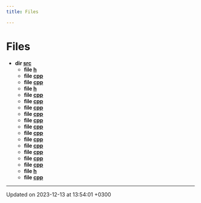 ```yaml
---
title: Files

---
```


# Files




* **dir [src](Files/dir_68267d1309a1af8e8297ef4c3efbcdba.md#dir-src)** 
    * **file [h](Files/HTTPRequest_8h.md#file-httprequest.h)** 
    * **file [cpp](Files/aggregation_8cpp.md#file-aggregation.cpp)** 
    * **file [cpp](Files/broker_8cpp.md#file-broker.cpp)** 
    * **file [h](Files/broker_8h.md#file-broker.h)** 
    * **file [cpp](Files/ccu_8cpp.md#file-ccu.cpp)** 
    * **file [cpp](Files/communication_8cpp.md#file-communication.cpp)** 
    * **file [cpp](Files/eaic_8cpp.md#file-eaic.cpp)** 
    * **file [cpp](Files/extinguishing_8cpp.md#file-extinguishing.cpp)** 
    * **file [cpp](Files/fmac_8cpp.md#file-fmac.cpp)** 
    * **file [cpp](Files/fps_8cpp.md#file-fps.cpp)** 
    * **file [cpp](Files/monitor_8cpp.md#file-monitor.cpp)** 
    * **file [cpp](Files/monitor__unittest_8cpp.md#file-monitor-unittest.cpp)** 
    * **file [cpp](Files/movement_8cpp.md#file-movement.cpp)** 
    * **file [cpp](Files/navigation_8cpp.md#file-navigation.cpp)** 
    * **file [cpp](Files/situation_8cpp.md#file-situation.cpp)** 
    * **file [cpp](Files/utils_8cpp.md#file-utils.cpp)** 
    * **file [h](Files/utils_8h.md#file-utils.h)** 
    * **file [cpp](Files/utils__unittest_8cpp.md#file-utils-unittest.cpp)** 



-------------------------------

Updated on 2023-12-13 at 13:54:01 +0300
